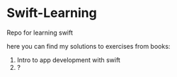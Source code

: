 # Swift-Learning
Repo for learning swift

here you can find my solutions to exercises from books:
1) Intro to app development with swift
2) ?
